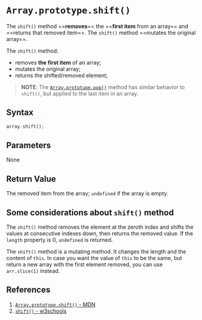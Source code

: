 # `Array.prototype.shift()`

The `shift()` method ==**removes**== the ==**first item** from an array== and ==returns that removed item==. The `shift()` method ==mutates the original array==.

The `shift()` method:

- removes **the first item** of an array;
- mutates the original array;
- returns the shifted/removed element;

> **NOTE**: The [`Array.prototupe.pop()`](https://developer.mozilla.org/en-US/docs/Web/JavaScript/Reference/Global_Objects/Array/pop) method has similar behavior to `shift()`, but applied to the last item in an array.

## Syntax

```js
array.shift();
```

## Parameters

None

## Return Value

The removed item from the array; `undefined` if the array is empty.

## Some considerations about `shift()` method

The `shift()` method removes the element at the zeroth index and shifts the values at consecutive indexes down, then returns the removed value. If the `length` property is 0, `undefined` is returned.

The `shift()` method is a mutating method. It changes the length and the content of `this`. In case you want the value of `this` to be the same, but return a new array with the first element removed, you can use `arr.slice(1)` instead.

## References

1. [`Array.prototype.shift()` - MDN](https://developer.mozilla.org/en-US/docs/Web/JavaScript/Reference/Global_Objects/Array/shift)
2. [`shift()` - w3schools](https://www.w3schools.com/jsref/jsref_shift.asp)
